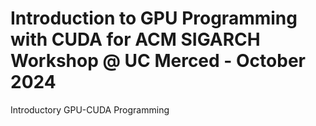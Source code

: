 # Introduction to GPU Programming with CUDA for ACM SIGARCH Workshop @ UC Merced - October 2024
Introductory GPU-CUDA Programming 
